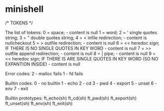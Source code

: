 # minishell

/*	TOKENS	*/

 The list of tokens:
0 = space; - content is null
1 = word;
2 = ' single quotes string;
3 = " double quotes string; 
4 = < infile redirection; - content is nullcheckout 
5 = > outfile redirection; - content is null
6 = << heredoc sign; IF THERE IS NO SINGLE QUOTES IN KEY WORD - content is null 
7 = >> outfile append redirection; - content is null
8 = | pipe; - content is null
9 = << heredoc sign; IF THERE IS ARE SINGLE QUOTES IN KEY WORD (SO NO EXPANTION INSIDE) - content is null 


Error codes:
2 - malloc fails
1 - fd fails

Builtin codes:
0 - no builtin
1 - echo
2 - cd
3 - pwd
4 - export
5 - unset
6 - env
7 - exit

Builtin prototypes:
ft_echo(sh)
ft_cd(sh)
ft_pwd(sh)
ft_export(sh)
ft_unset(sh)
ft_env(sh)
ft_exit(sh)